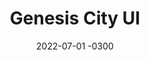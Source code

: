 ---
layout: default
title: Genesis City UI
date: 2022-07-01 -0300
tags: UX UI Frontend
image: /img/work/genesis-city.jpg
link: https://genesis.city/
---